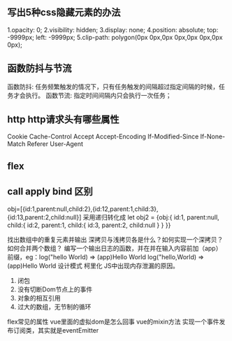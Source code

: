 ## 写出5种css隐藏元素的办法
1.opacity: 0;
2.visibility: hidden;
3.display: none;
4.position: absolute;
top: -9999px;
left: -9999px;
5.clip-path: polygon(0px 0px,0px 0px,0px 0px,0px 0px);

## 函数防抖与节流
函数防抖: 任务频繁触发的情况下，只有任务触发的间隔超过指定间隔的时候，任务才会执行。
函数节流: 指定时间间隔内只会执行一次任务；

## http http请求头有哪些属性
Cookie Cache-Control Accept Accept-Encoding If-Modified-Since If-None-Match Referer User-Agent


## flex

## call apply bind 区别

obj=[{id:1,parent:null,child:2},{id:12,parent:1,child:3},{id:13,parent:2,child:null}] 采用递归转化成
let obj2 = {obj:{
    id:1,
    parent:null,
    child:{
        id:2,
        parent:1,
        child:{
            id:3,
            parent:2,
            child:null
        }
    }
}}

找出数组中的重复元素并输出
深拷贝与浅拷贝各是什么？如何实现一个深拷贝？
如何合并两个数组？
编写一个输出日志的函数，并在并在输入内容前加（app）前缀，eg：log("hello World) => (app)Hello World log("hello,World) => (app)Hello World
设计模式
柯里化
JS中出现内存泄漏的原因。
1. 闭包
2. 没有切断Dom节点上的事件
3. 对象的相互引用
4. 过大的数组，无节制的循环

flex常见的属性
vue里面的虚拟dom是怎么回事
vue的mixin方法
实现一个事件发布订阅类，其实就是eventEmitter
